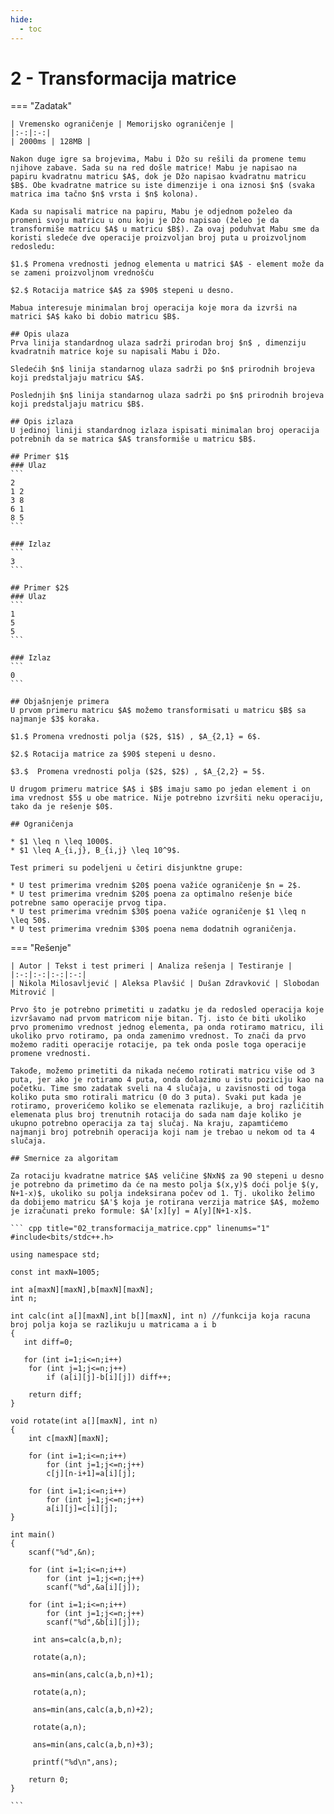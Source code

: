 ```yaml
---
hide:
  - toc
---
```


# 2 - Transformacija matrice

=== "Zadatak"
	
	| Vremensko ograničenje | Memorijsko ograničenje |
	|:-:|:-:|
	| 2000ms | 128MB |
	
	Nakon duge igre sa brojevima, Mabu i Džo su rešili da promene temu njihove zabave. Sada su na red došle matrice! Mabu je napisao na papiru kvadratnu matricu $A$, dok je Džo napisao kvadratnu matricu $B$. Obe kvadratne matrice su iste dimenzije i ona iznosi $n$ (svaka matrica ima tačno $n$ vrsta i $n$ kolona).
	
	Kada su napisali matrice na papiru, Mabu je odjednom poželeo da promeni svoju matricu u onu koju je Džo napisao (želeo je da transformiše matricu $A$ u matricu $B$). Za ovaj poduhvat Mabu sme da koristi sledeće dve operacije proizvoljan broj puta u proizvoljnom redosledu:
	
	$1.$ Promena vrednosti jednog elementa u matrici $A$ - element može da se zameni proizvoljnom vrednošću
	
	$2.$ Rotacija matrice $A$ za $90$ stepeni u desno.
	
	Mabua interesuje minimalan broj operacija koje mora da izvrši na matrici $A$ kako bi dobio matricu $B$.  
	
	## Opis ulaza
	Prva linija standardnog ulaza sadrži prirodan broj $n$ , dimenziju kvadratnih matrice koje su napisali Mabu i Džo.
	
	Sledećih $n$ linija standarnog ulaza sadrži po $n$ prirodnih brojeva koji predstaljaju matricu $A$. 
	
	Poslednjih $n$ linija standarnog ulaza sadrži po $n$ prirodnih brojeva koji predstaljaju matricu $B$.
	
	## Opis izlaza
	U jedinoj liniji standardnog izlaza ispisati minimalan broj operacija potrebnih da se matrica $A$ transformiše u matricu $B$.
	
	## Primer $1$
	### Ulaz
	```
	2
	1 2
	3 8
	6 1
	8 5
	```
	
	### Izlaz
	```
	3
	```
	
	## Primer $2$
	### Ulaz
	```
	1
	5
	5
	```
	
	### Izlaz
	```
	0
	```
	
	## Objašnjenje primera
	U prvom primeru matricu $A$ možemo transformisati u matricu $B$ sa najmanje $3$ koraka.
	
	$1.$ Promena vrednosti polja ($2$, $1$) , $A_{2,1} = 6$.
	
	$2.$ Rotacija matrice za $90$ stepeni u desno.
	
	$3.$  Promena vrednosti polja ($2$, $2$) , $A_{2,2} = 5$.
	
	U drugom primeru matrice $A$ i $B$ imaju samo po jedan element i on ima vrednost $5$ u obe matrice. Nije potrebno izvršiti neku operaciju, tako da je rešenje $0$.
	
	## Ograničenja
	
	* $1 \leq n \leq 1000$.
	* $1 \leq A_{i,j}, B_{i,j} \leq 10^9$.
	
	Test primeri su podeljeni u četiri disjunktne grupe:
	
	* U test primerima vrednim $20$ poena važiće ograničenje $n = 2$.
	* U test primerima vrednim $20$ poena za optimalno rešenje biće potrebne samo operacije prvog tipa.
	* U test primerima vrednim $30$ poena važiće ograničenje $1 \leq n \leq 50$.
	* U test primerima vrednim $30$ poena nema dodatnih ograničenja.
	
	
=== "Rešenje"
	
	| Autor | Tekst i test primeri | Analiza rеšenja | Testiranje |
	|:-:|:-:|:-:|:-:|
	| Nikola Milosavljević | Aleksa Plavšić | Dušan Zdravković | Slobodan Mitrović |
	
	Prvo što je potrebno primetiti u zadatku je da redosled operacija koje izvršavamo nad prvom matricom nije bitan. Tj. isto će biti ukoliko prvo promenimo vrednost jednog elementa, pa onda rotiramo matricu, ili ukoliko prvo rotiramo, pa onda zamenimo vrednost. To znači da prvo možemo raditi operacije rotacije, pa tek onda posle toga operacije promene vrednosti.
	
	Takođe, možemo primetiti da nikada nećemo rotirati matricu više od 3 puta, jer ako je rotiramo 4 puta, onda dolazimo u istu poziciju kao na početku. Time smo zadatak sveli na 4 slučaja, u zavisnosti od toga koliko puta smo rotirali matricu (0 do 3 puta). Svaki put kada je rotiramo, proverićemo koliko se elemenata razlikuje, a broj različitih elemenata plus broj trenutnih rotacija do sada nam daje koliko je ukupno potrebno operacija za taj slučaj. Na kraju, zapamtićemo najmanji broj potrebnih operacija koji nam je trebao u nekom od ta 4 slučaja.
	
	## Smernice za algoritam
	
	Za rotaciju kvadratne matrice $A$ veličine $NxN$ za 90 stepeni u desno je potrebno da primetimo da će na mesto polja $(x,y)$ doći polje $(y, N+1-x)$, ukoliko su polja indeksirana počev od 1. Tj. ukoliko želimo da dobijemo matricu $A'$ koja je rotirana verzija matrice $A$, možemo je izračunati preko formule: $A'[x][y] = A[y][N+1-x]$.
	
	``` cpp title="02_transformacija_matrice.cpp" linenums="1"
	#include<bits/stdc++.h>
	
	using namespace std;
	
	const int maxN=1005;
	
	int a[maxN][maxN],b[maxN][maxN];
	int n;
	
	int calc(int a[][maxN],int b[][maxN], int n) //funkcija koja racuna broj polja koja se razlikuju u matricama a i b
	{
	   int diff=0;
	
	   for (int i=1;i<=n;i++)
	    for (int j=1;j<=n;j++)
	        if (a[i][j]-b[i][j]) diff++;
	
	    return diff;
	}
	
	void rotate(int a[][maxN], int n)
	{
	    int c[maxN][maxN];
	
	    for (int i=1;i<=n;i++)
	        for (int j=1;j<=n;j++)
	        c[j][n-i+1]=a[i][j];
	
	    for (int i=1;i<=n;i++)
	        for (int j=1;j<=n;j++)
	        a[i][j]=c[i][j];
	}
	
	int main()
	{
	    scanf("%d",&n);
	
	    for (int i=1;i<=n;i++)
	        for (int j=1;j<=n;j++)
	        scanf("%d",&a[i][j]);
	
	    for (int i=1;i<=n;i++)
	        for (int j=1;j<=n;j++)
	        scanf("%d",&b[i][j]);
	
	     int ans=calc(a,b,n);
	
	     rotate(a,n);
	
	     ans=min(ans,calc(a,b,n)+1);
	
	     rotate(a,n);
	
	     ans=min(ans,calc(a,b,n)+2);
	
	     rotate(a,n);
	
	     ans=min(ans,calc(a,b,n)+3);
	
	     printf("%d\n",ans);
	
	    return 0;
	}

	```
